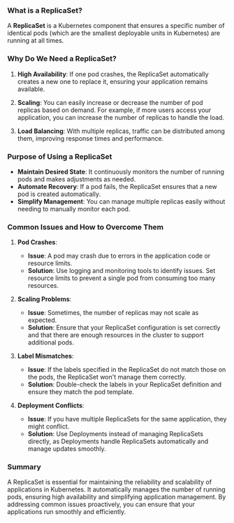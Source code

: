 ### What is a ReplicaSet?

A **ReplicaSet** is a Kubernetes component that ensures a specific number of identical pods (which are the smallest deployable units in Kubernetes) are running at all times. 

### Why Do We Need a ReplicaSet?

1. **High Availability**: If one pod crashes, the ReplicaSet automatically creates a new one to replace it, ensuring your application remains available.

2. **Scaling**: You can easily increase or decrease the number of pod replicas based on demand. For example, if more users access your application, you can increase the number of replicas to handle the load.

3. **Load Balancing**: With multiple replicas, traffic can be distributed among them, improving response times and performance.

### Purpose of Using a ReplicaSet

- **Maintain Desired State**: It continuously monitors the number of running pods and makes adjustments as needed.
- **Automate Recovery**: If a pod fails, the ReplicaSet ensures that a new pod is created automatically.
- **Simplify Management**: You can manage multiple replicas easily without needing to manually monitor each pod.

### Common Issues and How to Overcome Them

1. **Pod Crashes**:
   - **Issue**: A pod may crash due to errors in the application code or resource limits.
   - **Solution**: Use logging and monitoring tools to identify issues. Set resource limits to prevent a single pod from consuming too many resources.

2. **Scaling Problems**:
   - **Issue**: Sometimes, the number of replicas may not scale as expected.
   - **Solution**: Ensure that your ReplicaSet configuration is set correctly and that there are enough resources in the cluster to support additional pods.

3. **Label Mismatches**:
   - **Issue**: If the labels specified in the ReplicaSet do not match those on the pods, the ReplicaSet won't manage them correctly.
   - **Solution**: Double-check the labels in your ReplicaSet definition and ensure they match the pod template.

4. **Deployment Conflicts**:
   - **Issue**: If you have multiple ReplicaSets for the same application, they might conflict.
   - **Solution**: Use Deployments instead of managing ReplicaSets directly, as Deployments handle ReplicaSets automatically and manage updates smoothly.

### Summary

A ReplicaSet is essential for maintaining the reliability and scalability of applications in Kubernetes. It automatically manages the number of running pods, ensuring high availability and simplifying application management. By addressing common issues proactively, you can ensure that your applications run smoothly and efficiently.